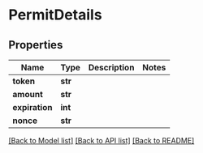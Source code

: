 # PermitDetails

## Properties
Name | Type | Description | Notes
------------ | ------------- | ------------- | -------------
**token** | **str** |  | 
**amount** | **str** |  | 
**expiration** | **int** |  | 
**nonce** | **str** |  | 

[[Back to Model list]](../README.md#documentation-for-models) [[Back to API list]](../README.md#documentation-for-api-endpoints) [[Back to README]](../README.md)


